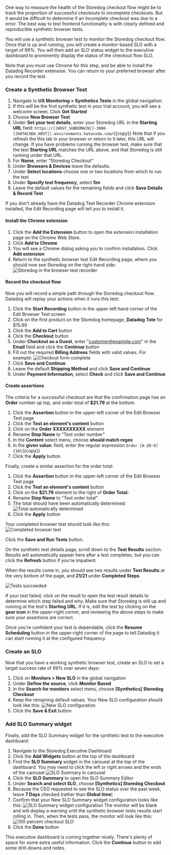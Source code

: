 One way to measure the health of the Storedog checkout flow might be to track the proportion of successful checkouts to incomplete checkouts. But it would be difficult to determine if an incomplete checkout was due to a error. The best way to test frontend functionality is with clearly defined and reproducible synthetic browser tests.

You will use a synthetic browser test to monitor the Storedog checkout flow. Once that is up and running, you will create a monitor-based SLO with a target of 99%. You will then add an SLO status widget to the executive dashboard to prominently display the status of the checkout flow SLO.

Note that you must use Chrome for this step, and be able to install the Datadog Recorder extension. You can return to your preferred browser after you record the test.

### Create a Synthetic Browser Test

1. Navigate to **UX Monitoring > Synthetics Tests** in the global navigation.
1. If this will be the first synthetic test in your trial account, you will see a welcome screen. Click **Get Started**
1. Choose **New Browser Test**
1. Under **Set your test details**, enter your Storedog URL in the **Starting URL** field: `https://[[HOST_SUBDOMAIN]]-3000-[[KATACODA_HOST]].environments.katacoda.com/`{{copy}}
   Note that if you refresh the this lab in your browser or return to it later, this URL will change. If you have problems running the browser test, make sure that the test **Starting URL** matches the URL above, and that Storedog is still running under that URL.
1. For **Name**, enter "Storedog Checkout"
1. Under **Browsers & Devices** leave the defaults.
1. Under **Select locations** choose one or two locations from which to run the test
1. Under **Specify test frequency**, select **5m**
1. Leave the default values for the remaining fields and click **Save Details & Record Test**

If you don't already have the Datadog Test Recorder Chrome extension installed, the Edit Recording page will tell you to install it. 

#### Install the Chrome extension
1. Click the **Add the Extension** button to open the extension installation page on the Chrome Web Store. 
1. Click **Add to Chrome** 
1. You will see a Chrome dialog asking you to confirm installation. Click **Add extension**
1. Return to the synthetic browser test Edit Recording page, where you should now see Storedog on the right-hand side:
   ![Storedog in the browser test recorder](./assets/storedog_in_test_recorder.png)

#### Record the checkout flow
Now you will record a simple path through the Storedog checkout flow. Datadog will replay your actions when it runs this test:

1. Click the **Start Recording** button in the upper-left hand corner of the Edit Browser Test screen
1. Click on the first product on the Storedog homepage, **Datadog Tote** for $15.99
1. Click the **Add to Cart** button
1. Click the **Checkout** button
1. Under **Checkout as a Guest**, enter "customer@example.com" in the **Email** field and click the **Continue** button
1. Fill out the required **Billing Address** fields with valid values. For example:
   ![Checkout form complete](./assets/checkout_form_complete.png)
1. Click **Save and Continue**
1. Leave the default **Shipping Method** and click **Save and Continue**
1. Under **Payment Information**, select **Check** and click **Save and Continue**

#### Create assertions
The criteria for a successful checkout are that the confirmation page has an **Order** number up top, and order total of **$21.79** at the bottom. 

1. Click the **Assertion** button in the upper-left corner of the Edit Browser Test page
1. Click the **Test an element's content** button
1. Click on the **Order XXXXXXXXXX** element
1. Rename **Step Name** to "Test order number"
1. In the **Content** select menu, choose **should match regex**
1. In the **given value:** field, enter the regular expression `Order [A-Z0-9]{10}`{{copy}}
1. Click the **Apply** button

Finally, create a similar assertion for the order total:

1. Click the **Assertion** button in the upper-left corner of the Edit Browser Test page
1. Click the **Test an element's content** button
1. Click on the **$21.79** element to the right of **Order Total:**
1. Rename **Step Name** to "Test order total"
1. The total should have been automatically determined: 
   ![Total automatically determined](./assets/total_automatically_determined.png)
1. Click the **Apply** button

Your completed browser test should look like this: ![Completed browser test](./assets/completed_browser_test.png)

Click the **Save and Run Tests** button.

On the synthetic test details page, scroll down to the **Test Results** section. Results will automatically appear here after a test completes, but you can click the **Refresh** button if you're impatient.

When the results come in, you should see two results under **Test Results** at the very bottom of the page, and **21/21** under **Completed Steps**. 

![Tests succeeded](./assets/tests_succeeded.png)

If your test failed, click on the result to open the test result details to determine which step failed and why. Make sure that Storedog is still up and running at the test's **Starting URL**. If it is, edit the test by clicking on the **gear icon** in the upper-right corner, and reviewing the above steps to make sure your assertions are correct.

Once you're confident your test is dependable, click the **Resume Scheduling** button in the upper-right corner of the page to tell Datadog it can start running it at the configured frequency.

### Create an SLO
Now that you have a working synthetic browser test, create an SLO to set a target success rate of 99% over seven days:

1. Click on **Monitors > New SLO** in the global navigation
1. Under **Define the source**, click **Monitor Based**
1. In the **Search for monitors** select menu, choose **\[Synthetics\] Storedog Checkout**
1. Keep the remaining default values. Your New SLO configuration should look like this:
   ![New SLO configuration](./assets/new_slo_configuration.png)
1. Click the **Save & Exit** button

### Add SLO Summary widget
Finally, add the SLO Summary widget for the synthetic test to the executive dashboard:

1. Navigate to the Storedog Executive Dashboard
1. Click the **Add Widgets** button at the top of the dashboard
1. Find the **SLO Summary** widget in the carousel at the top of the dashboard. You may need to click the left or right arrows and the ends of the carousel 
   ![SLO Summary in carousel](./assets/slo_summary_in_carousel.png)
1. Click the **SLO Summary** to open the SLO Summary Editor
1. Under **Search and select SLO**, choose **\[Synthetics\] Storedog Checkout**
1. Because the CEO requested to see the SLO status over the past week, leave **7 Days** checked (rather than **Global time**)
1. Confirm that your New SLO Summary widget configuration looks like this:
   ![SLO Summary widget configuration](./assets/slo_summary_widget_configuration.png)
   The monitor will be blank and will display a warning until the synthetic browser tests results start rolling in. Then, when the tests pass, the monitor will look like this:
    ![100 percent checkout SLO](./assets/100_percent_slo.png)
1. Click the **Done** button

This executive dashboard is coming together nicely. There's plenty of space for some extra useful information. Click the **Continue** button to add some drill-downs and notes.